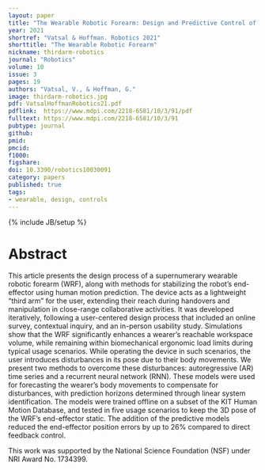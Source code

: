 ```yaml
---
layout: paper
title: "The Wearable Robotic Forearm: Design and Predictive Control of a Collaborative Supernumerary Robot"
year: 2021
shortref: "Vatsal & Hoffman. Robotics 2021"
shorttitle: "The Wearable Robotic Forearm"
nickname: thirdarm-robotics
journal: "Robotics"
volume: 10
issue: 3
pages: 19
authors: "Vatsal, V., & Hoffman, G."
image: thirdarm-robotics.jpg
pdf: VatsalHoffmanRobotics21.pdf
pdflink:  https://www.mdpi.com/2218-6581/10/3/91/pdf
fulltext: https://www.mdpi.com/2218-6581/10/3/91
pubtype: journal
github: 
pmid:  
pmcid: 
f1000: 
figshare: 
doi: 10.3390/robotics10030091
category: papers
published: true
tags:
- wearable, design, controls
---
```

{% include JB/setup %}

# Abstract 

This article presents the design process of a supernumerary wearable robotic forearm (WRF), along with methods for stabilizing the robot’s end-effector using human motion prediction. The device acts as a lightweight “third arm” for the user, extending their reach during handovers and manipulation in close-range collaborative activities. It was developed iteratively, following a user-centered design process that included an online survey, contextual inquiry, and an in-person usability study. Simulations show that the WRF significantly enhances a wearer’s reachable workspace volume, while remaining within biomechanical ergonomic load limits during typical usage scenarios. While operating the device in such scenarios, the user introduces disturbances in its pose due to their body movements. We present two methods to overcome these disturbances: autoregressive (AR) time series and a recurrent neural network (RNN). These models were used for forecasting the wearer’s body movements to compensate for disturbances, with prediction horizons determined through linear system identification. The models were trained offline on a subset of the KIT Human Motion Database, and tested in five usage scenarios to keep the 3D pose of the WRF’s end-effector static. The addition of the predictive models reduced the end-effector position errors by up to 26% compared to direct feedback control. 

This work was supported by the National Science Foundation (NSF) under NRI Award No. 1734399.
